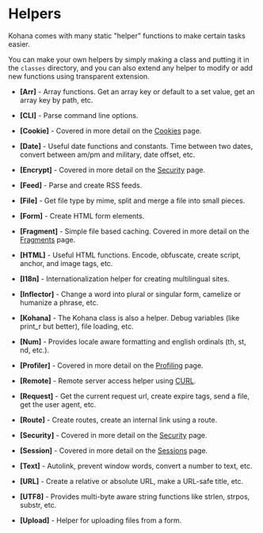 # Helpers

Kohana comes with many static "helper" functions to make certain tasks easier.

You can make your own helpers by simply making a class and putting it in the `classes` directory, and you can also extend any helper to modify or add new functions using transparent extension.

 - **[Arr]** - Array functions. Get an array key or default to a set value, get an array key by path, etc.

 - **[CLI]** - Parse command line options.

 - **[Cookie]** - Covered in more detail on the [Cookies](cookies) page.

 - **[Date]** - Useful date functions and constants. Time between two dates, convert between am/pm and military, date offset, etc.

 - **[Encrypt]** - Covered in more detail on the [Security](security) page.

 - **[Feed]** - Parse and create RSS feeds.

 - **[File]** - Get file type by mime, split and merge a file into small pieces.

 - **[Form]** - Create HTML form elements.

 - **[Fragment]** - Simple file based caching. Covered in more detail on the [Fragments](fragments) page.

 - **[HTML]** - Useful HTML functions. Encode, obfuscate, create script, anchor, and image tags, etc.

 - **[I18n]** - Internationalization helper for creating multilingual sites.

 - **[Inflector]** - Change a word into plural or singular form, camelize or humanize a phrase, etc.

 - **[Kohana]** - The Kohana class is also a helper. Debug variables (like print_r but better), file loading, etc.

 - **[Num]** - Provides locale aware formatting and english ordinals (th, st, nd, etc.).

 - **[Profiler]** - Covered in more detail on the [Profiling](profiling) page.

 - **[Remote]** - Remote server access helper using [CURL](http://php.net/curl).

 - **[Request]** - Get the current request url, create expire tags, send a file, get the user agent, etc.

 - **[Route]** - Create routes, create an internal link using a route.

 - **[Security]** - Covered in more detail on the [Security](security) page.

 - **[Session]** - Covered in more detail on the [Sessions](sessions) page.

 - **[Text]** - Autolink, prevent window words, convert a number to text, etc.

 - **[URL]** - Create a relative or absolute URL, make a URL-safe title, etc.

 - **[UTF8]** - Provides multi-byte aware string functions like strlen, strpos, substr, etc.

 - **[Upload]** - Helper for uploading files from a form.

